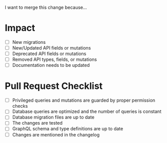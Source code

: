 I want to merge this change because...

<!-- Please mention all relevant issue numbers. -->

# Impact

- [ ] New migrations
- [ ] New/Updated API fields or mutations
- [ ] Deprecated API fields or mutations
- [ ] Removed API types, fields, or mutations
- [ ] Documentation needs to be updated

# Pull Request Checklist

<!-- Please keep this section. It will make the maintainer's life easier. -->

- [ ] Privileged queries and mutations are guarded by proper permission checks
- [ ] Database queries are optimized and the number of queries is constant
- [ ] Database migration files are up to date
- [ ] The changes are tested
- [ ] GraphQL schema and type definitions are up to date
- [ ] Changes are mentioned in the changelog
